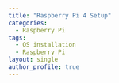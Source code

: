 ```yaml
---
title: "Raspberry Pi 4 Setup"
categories:
  - Raspberry Pi
tags:
  - OS installation
  - Raspberry Pi
layout: single
author_profile: true
---
```


